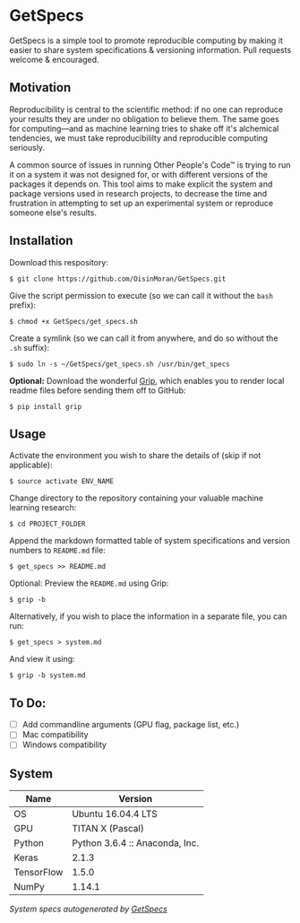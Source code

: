 # GetSpecs
GetSpecs is a simple tool to promote reproducible computing by making it easier to share system specifications & versioning information. Pull requests welcome & encouraged.

## Motivation
Reproducibility is central to the scientific method: if no one can reproduce your results they are under no obligation to believe them. The same goes for computing&mdash;and as machine learning tries to shake off it's alchemical tendencies, we must take reproducibililty and reproducible computing seriously.

A common source of issues in running Other People's Code™ is trying to run it on a system it was not designed for, or with different versions of the packages it depends on.
This tool aims to make explicit the system and package versions used in research projects, to decrease the time and frustration in attempting to set up an experimental system or reproduce someone else's results.

## Installation
Download this respository:
```
$ git clone https://github.com/OisinMoran/GetSpecs.git
```

Give the script permission to execute (so we can call it without the `bash` prefix):
```
$ chmod +x GetSpecs/get_specs.sh
```

Create a symlink (so we can call it from anywhere, and do so without the `.sh` suffix):
```
$ sudo ln -s ~/GetSpecs/get_specs.sh /usr/bin/get_specs
```

**Optional:**
Download the wonderful [Grip](https://github.com/joeyespo/grip "Grip GitHub Respository"), which enables you to render local readme files before sending them off to GitHub:
```
$ pip install grip
```


## Usage
Activate the environment you wish to share the details of (skip if not applicable):
```
$ source activate ENV_NAME
```

Change directory to the repository containing your valuable machine learning research:
```
$ cd PROJECT_FOLDER
```

Append the markdown formatted table of system specifications and version numbers to `README.md` file:
```
$ get_specs >> README.md
```

Optional: Preview the `README.md` using Grip:
```
$ grip -b
```

Alternatively, if you wish to place the information in a separate file, you can run:
```
$ get_specs > system.md
```

And view it using:
```
$ grip -b system.md
```

## To Do:
- [ ] Add commandline arguments (GPU flag, package list, etc.)
- [ ] Mac compatibility
- [ ] Windows compatibility
## System
Name | Version
---- | -------
OS | Ubuntu 16.04.4 LTS
GPU | TITAN X (Pascal)
Python | Python 3.6.4 :: Anaconda, Inc.
Keras | 2.1.3
TensorFlow | 1.5.0
NumPy | 1.14.1

_System specs autogenerated by       [GetSpecs](https://github.com/OisinMoran/GetSpecs       'GetSpecs GitHub Repository')_
